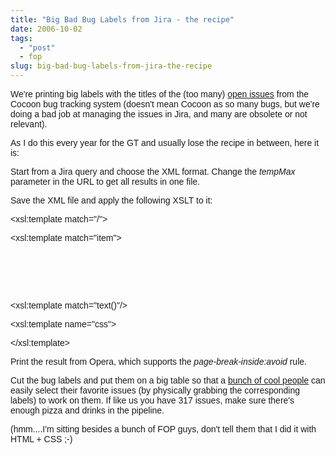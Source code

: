 ```yaml
---
title: "Big Bad Bug Labels from Jira - the recipe"
date: 2006-10-02
tags: 
  - "post"
  - fop
slug: big-bad-bug-labels-from-jira-the-recipe
---
```


We're printing big labels with the titles of the (too many) [open issues](https://issues.apache.org/jira/browse/COCOON) from the Cocoon bug tracking system (doesn't mean Cocoon as so many bugs, but we're doing a bad job at managing the issues in Jira, and many are obsolete or not relevant).

As I do this every year for the GT and usually lose the recipe in between, here it is:

Start from a Jira query and choose the XML format. Change the _tempMax_ parameter in the URL to get all results in one file.

Save the XML file and apply the following XSLT to it:

<xsl:template match="/">
<html>
<head>
<xsl:call-template name="css"/>
</head>
<body>
<xsl:apply-templates/>
</body>
</html>
</xsl:template>

<xsl:template match="item">
<div class="issue">
<div class="title">
<xsl:value-of select="substring-after(title,'\]')"/>
<span class="id">
 
<xsl:value-of select="key"/>
</span>
</div>
</div>
</xsl:template>

<xsl:template match="text()"/>

<xsl:template name="css">
<style type="text/css">
body { font-family:"Lucida Grande",sans-serif; }
.issue { margin-bottom: 4em; page-break-inside:avoid; }
.title { font-weight:bold; font-size:24pt; }
.id { font-size:14pt; font-weight:normal; }
</style>
</xsl:template>

Print the result from Opera, which supports the _page-break-inside:avoid_ rule.

Cut the bug labels and put them on a big table so that a [bunch of cool people](http://www.cocoongt.org) can easily select their favorite issues (by physically grabbing the corresponding labels) to work on them. If like us you have 317 issues, make sure there's enough pizza and drinks in the pipeline.

(hmm....I'm sitting besides a bunch of FOP guys, don't tell them that I did it with HTML + CSS ;-)
